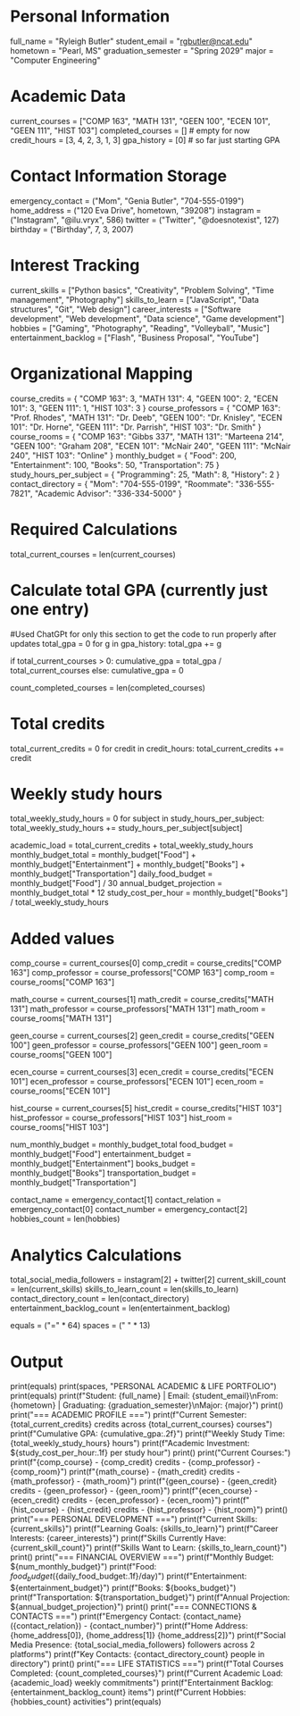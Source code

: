 # Personal Information
full_name = "Ryleigh Butler"
student_email = "rgbutler@ncat.edu"
hometown = "Pearl, MS"
graduation_semester = "Spring 2029"
major = "Computer Engineering"

# Academic Data
current_courses = ["COMP 163", "MATH 131", "GEEN 100", "ECEN 101", "GEEN 111", "HIST 103"]
completed_courses = []  # empty for now
credit_hours = [3, 4, 2, 3, 1, 3]
gpa_history = [0]  # so far just starting GPA

# Contact Information Storage
emergency_contact = ("Mom", "Genia Butler", "704-555-0199")
home_address = ("120 Eva Drive", hometown, "39208")
instagram = ("Instagram", "@ilu.vryx", 586)
twitter = ("Twitter", "@doesnotexist", 127)
birthday = ("Birthday", 7, 3, 2007)

# Interest Tracking
current_skills = ["Python basics", "Creativity", "Problem Solving", "Time management", "Photography"]
skills_to_learn = ["JavaScript", "Data structures", "Git", "Web design"]
career_interests = ["Software development", "Web development", "Data science", "Game development"]
hobbies = ["Gaming", "Photography", "Reading", "Volleyball", "Music"]
entertainment_backlog = ["Flash", "Business Proposal", "YouTube"]

# Organizational Mapping
course_credits = {
    "COMP 163": 3,
    "MATH 131": 4,
    "GEEN 100": 2,
    "ECEN 101": 3,
    "GEEN 111": 1,
    "HIST 103": 3
}
course_professors = {
    "COMP 163": "Prof. Rhodes",
    "MATH 131": "Dr. Deeb",
    "GEEN 100": "Dr. Knisley",
    "ECEN 101": "Dr. Horne",
    "GEEN 111": "Dr. Parrish",
    "HIST 103": "Dr. Smith"
}
course_rooms = {
    "COMP 163": "Gibbs 337",
    "MATH 131": "Marteena 214",
    "GEEN 100": "Graham 208",
    "ECEN 101": "McNair 240",
    "GEEN 111": "McNair 240",
    "HIST 103": "Online"
}
monthly_budget = {
    "Food": 200,
    "Entertainment": 100,
    "Books": 50,
    "Transportation": 75
}
study_hours_per_subject = {
    "Programming": 25,
    "Math": 8,
    "History": 2
}
contact_directory = {
    "Mom": "704-555-0199",
    "Roommate": "336-555-7821",
    "Academic Advisor": "336-334-5000"
}

# Required Calculations
total_current_courses = len(current_courses)

# Calculate total GPA (currently just one entry)
#Used ChatGPt for only this section to get the code to run properly after updates
total_gpa = 0
for g in gpa_history:
    total_gpa += g

if total_current_courses > 0:
    cumulative_gpa = total_gpa / total_current_courses
else:
    cumulative_gpa = 0

count_completed_courses = len(completed_courses)

# Total credits
total_current_credits = 0
for credit in credit_hours:
    total_current_credits += credit

# Weekly study hours
total_weekly_study_hours = 0
for subject in study_hours_per_subject:
    total_weekly_study_hours += study_hours_per_subject[subject]

academic_load = total_current_credits + total_weekly_study_hours
monthly_budget_total = monthly_budget["Food"] + monthly_budget["Entertainment"] + monthly_budget["Books"] + monthly_budget["Transportation"]
daily_food_budget = monthly_budget["Food"] / 30
annual_budget_projection = monthly_budget_total * 12
study_cost_per_hour = monthly_budget["Books"] / total_weekly_study_hours

# Added values
comp_course = current_courses[0]
comp_credit = course_credits["COMP 163"]
comp_professor = course_professors["COMP 163"]
comp_room = course_rooms["COMP 163"]

math_course = current_courses[1]
math_credit = course_credits["MATH 131"]
math_professor = course_professors["MATH 131"]
math_room = course_rooms["MATH 131"]

geen_course = current_courses[2]
geen_credit = course_credits["GEEN 100"]
geen_professor = course_professors["GEEN 100"]
geen_room = course_rooms["GEEN 100"]

ecen_course = current_courses[3]
ecen_credit = course_credits["ECEN 101"]
ecen_professor = course_professors["ECEN 101"]
ecen_room = course_rooms["ECEN 101"]

hist_course = current_courses[5]
hist_credit = course_credits["HIST 103"]
hist_professor = course_professors["HIST 103"]
hist_room = course_rooms["HIST 103"]

num_monthly_budget = monthly_budget_total
food_budget = monthly_budget["Food"]
entertainment_budget = monthly_budget["Entertainment"]
books_budget = monthly_budget["Books"]
transportation_budget = monthly_budget["Transportation"]

contact_name = emergency_contact[1]
contact_relation = emergency_contact[0]
contact_number = emergency_contact[2]
hobbies_count = len(hobbies)

# Analytics Calculations
total_social_media_followers = instagram[2] + twitter[2]
current_skill_count = len(current_skills)
skills_to_learn_count = len(skills_to_learn)
contact_directory_count = len(contact_directory)
entertainment_backlog_count = len(entertainment_backlog)

equals = ("=" * 64)
spaces = (" " * 13)

# Output
print(equals)
print(spaces, "PERSONAL ACADEMIC & LIFE PORTFOLIO")
print(equals)
print(f"Student: {full_name} | Email: {student_email}\nFrom: {hometown} | Graduating: {graduation_semester}\nMajor: {major}")
print()
print("=== ACADEMIC PROFILE ===")
print(f"Current Semester: {total_current_credits} credits across {total_current_courses} courses")
print(f"Cumulative GPA: {cumulative_gpa:.2f}")
print(f"Weekly Study Time: {total_weekly_study_hours} hours")
print(f"Academic Investment: ${study_cost_per_hour:.1f} per study hour")
print()
print("Current Courses:")
print(f"{comp_course} - {comp_credit} credits - {comp_professor} - {comp_room}")
print(f"{math_course} - {math_credit} credits - {math_professor} - {math_room}")
print(f"{geen_course} - {geen_credit} credits - {geen_professor} - {geen_room}")
print(f"{ecen_course} - {ecen_credit} credits - {ecen_professor} - {ecen_room}")
print(f"{hist_course} - {hist_credit} credits - {hist_professor} - {hist_room}")
print()
print("=== PERSONAL DEVELOPMENT ===")
print(f"Current Skills: {current_skills}")
print(f"Learning Goals: {skills_to_learn}")
print(f"Career Interests: {career_interests}")
print(f"Skills Currently Have: {current_skill_count}")
print(f"Skills Want to Learn: {skills_to_learn_count}")
print()
print("=== FINANCIAL OVERVIEW ===")
print(f"Monthly Budget: ${num_monthly_budget}")
print(f"Food: ${food_budget} (${daily_food_budget:.1f}/day)")
print(f"Entertainment: ${entertainment_budget}")
print(f"Books: ${books_budget}")
print(f"Transportation: ${transportation_budget}")
print(f"Annual Projection: ${annual_budget_projection}")
print()
print("=== CONNECTIONS & CONTACTS ===")
print(f"Emergency Contact: {contact_name} ({contact_relation}) - {contact_number}")
print(f"Home Address: {home_address[0]}, {home_address[1]} {home_address[2]}")
print(f"Social Media Presence: {total_social_media_followers} followers across 2 platforms")
print(f"Key Contacts: {contact_directory_count} people in directory")
print()
print("=== LIFE STATISTICS ===")
print(f"Total Courses Completed: {count_completed_courses}")
print(f"Current Academic Load: {academic_load} weekly commitments")
print(f"Entertainment Backlog: {entertainment_backlog_count} items")
print(f"Current Hobbies: {hobbies_count} activities")
print(equals)

